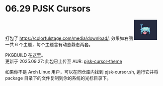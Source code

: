 # 06.29 PJSK Cursors

打包了 <https://colorfulstage.com/media/download/>, 效果如右图 <img class="right" src="cursor.png" alt="Cursor">    
一共 6 个主题，每个主题含有动态静态两套。    
    
PKGBUILD 在[这里](https://github.com/tsukinaha/pkgbuild/blob/main/pjsk_cursors/PKGBUILD)。  
更新于 2025.09.27: 此包已上传至 AUR: [pjsk-cursor-theme](https://aur.archlinux.org/packages/pjsk-cursor-theme)

如果你不是 Arch Linux 用户，可以在同仓库内找到 pjsk-cursor.sh, 运行它并将 package 目录下的文件复制到你的系统的光标目录下。
